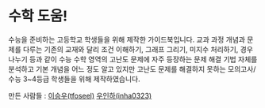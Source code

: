 # 수학 도움!

수능을 준비하는 고등학교 학생들을 위해 제작한 가이드북입니다.
교과 과정 개념과 문제를 다루는 기존의 교재와 달리
조건 이해하기, 그래프 그리기, 미지수 처리하기, 경우 나누기 등과 같이 수능 수학 영역의 고난도 문제에 자주 등장하는 문제 해결 기법 자체를 분석하고 
기본 개념을 어느 정도 알고 있지만 고난도 문제를 해결하지 못하는 모의고사/수능 3~4등급 학생들을 위해 제작하였습니다.

만든 사람들 : <a href="github.com/tfoseel">이승우(tfoseel)</a> <a href="github.com/inha0323">우인하(inha0323)</a>
